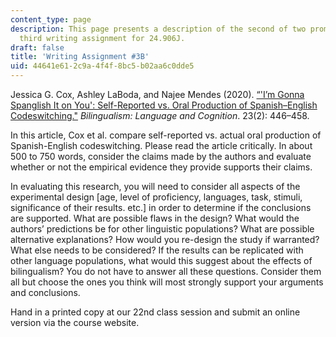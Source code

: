 ```yaml
---
content_type: page
description: This page presents a description of the second of two prompts for the
  third writing assignment for 24.906J.
draft: false
title: 'Writing Assignment #3B'
uid: 44641e61-2c9a-4f4f-8bc5-b02aa6c0dde5
---
```

Jessica G. Cox, Ashley LaBoda, and Najee Mendes (2020). [“'I’m Gonna Spanglish It on You': Self-Reported vs. Oral Production of Spanish–English Codeswitching."](https://www.cambridge.org/core/journals/bilingualism-language-and-cognition/article/abs/im-gonna-spanglish-it-on-you-selfreported-vs-oral-production-of-spanishenglish-codeswitching/545DF767826D825066FDFD6FEFA5D609) *Bilingualism: Language and Cognition*. 23(2): 446–458.

In this article, Cox et al. compare self-reported vs. actual oral production of Spanish-English codeswitching. Please read the article critically. In about 500 to 750 words, consider the claims made by the authors and evaluate whether or not the empirical evidence they provide supports their claims. 

In evaluating this research, you will need to consider all aspects of the experimental design \[age, level of proficiency, languages, task, stimuli, significance of their results. etc.\] in order to determine if the conclusions are supported. What are possible flaws in the design? What would the authors’ predictions be for other linguistic populations? What are possible alternative explanations? How would you re-design the study if warranted? What else needs to be considered? If the results can be replicated with other language populations, what would this suggest about the effects of bilingualism? You do not have to answer all these questions. Consider them all but choose the ones you think will most strongly support your arguments and conclusions.

Hand in a printed copy at our 22nd class session and submit an online version via the course website.